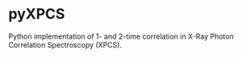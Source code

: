 pyXPCS
======

Python implementation of 1- and 2-time correlation in X-Ray Photon Correlation Spectroscopy (XPCS).
